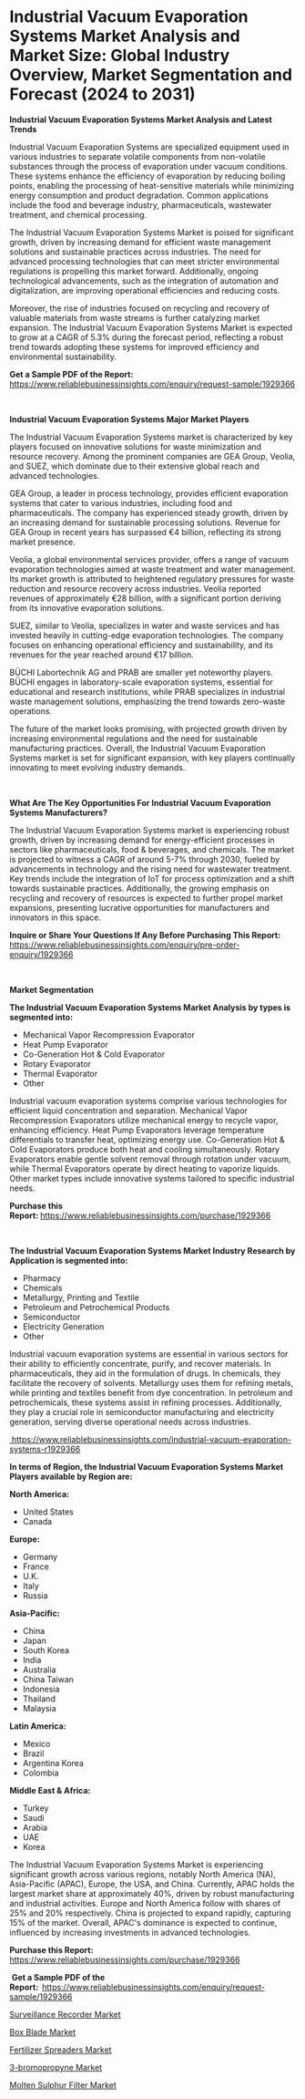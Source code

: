 <p><h1>Industrial Vacuum Evaporation Systems Market Analysis and Market Size: Global Industry Overview, Market Segmentation and Forecast (2024 to 2031)</h1></p><p><strong>Industrial Vacuum Evaporation Systems Market Analysis and Latest Trends</strong></p>
<p><p>Industrial Vacuum Evaporation Systems are specialized equipment used in various industries to separate volatile components from non-volatile substances through the process of evaporation under vacuum conditions. These systems enhance the efficiency of evaporation by reducing boiling points, enabling the processing of heat-sensitive materials while minimizing energy consumption and product degradation. Common applications include the food and beverage industry, pharmaceuticals, wastewater treatment, and chemical processing.</p><p>The Industrial Vacuum Evaporation Systems Market is poised for significant growth, driven by increasing demand for efficient waste management solutions and sustainable practices across industries. The need for advanced processing technologies that can meet stricter environmental regulations is propelling this market forward. Additionally, ongoing technological advancements, such as the integration of automation and digitalization, are improving operational efficiencies and reducing costs.</p><p>Moreover, the rise of industries focused on recycling and recovery of valuable materials from waste streams is further catalyzing market expansion. The Industrial Vacuum Evaporation Systems Market is expected to grow at a CAGR of 5.3% during the forecast period, reflecting a robust trend towards adopting these systems for improved efficiency and environmental sustainability.</p></p>
<p><strong>Get a Sample PDF of the Report:&nbsp;</strong> <a href="https://www.reliablebusinessinsights.com/enquiry/request-sample/1929366?utm_campaign=117&utm_medium=2&utm_source=Github&utm_content=ia&utm_term=25102024&utm_id=industrial-vacuum-evaporation-systems">https://www.reliablebusinessinsights.com/enquiry/request-sample/1929366</a></p>
<p>&nbsp;</p>
<p><strong>Industrial Vacuum Evaporation Systems Major Market Players</strong></p>
<p><p>The Industrial Vacuum Evaporation Systems market is characterized by key players focused on innovative solutions for waste minimization and resource recovery. Among the prominent companies are GEA Group, Veolia, and SUEZ, which dominate due to their extensive global reach and advanced technologies.</p><p>GEA Group, a leader in process technology, provides efficient evaporation systems that cater to various industries, including food and pharmaceuticals. The company has experienced steady growth, driven by an increasing demand for sustainable processing solutions. Revenue for GEA Group in recent years has surpassed €4 billion, reflecting its strong market presence.</p><p>Veolia, a global environmental services provider, offers a range of vacuum evaporation technologies aimed at waste treatment and water management. Its market growth is attributed to heightened regulatory pressures for waste reduction and resource recovery across industries. Veolia reported revenues of approximately €28 billion, with a significant portion deriving from its innovative evaporation solutions.</p><p>SUEZ, similar to Veolia, specializes in water and waste services and has invested heavily in cutting-edge evaporation technologies. The company focuses on enhancing operational efficiency and sustainability, and its revenues for the year reached around €17 billion. </p><p>BÜCHI Labortechnik AG and PRAB are smaller yet noteworthy players. BÜCHI engages in laboratory-scale evaporation systems, essential for educational and research institutions, while PRAB specializes in industrial waste management solutions, emphasizing the trend towards zero-waste operations.</p><p>The future of the market looks promising, with projected growth driven by increasing environmental regulations and the need for sustainable manufacturing practices. Overall, the Industrial Vacuum Evaporation Systems market is set for significant expansion, with key players continually innovating to meet evolving industry demands.</p></p>
<p>&nbsp;</p>
<p><strong>What Are The Key Opportunities For Industrial Vacuum Evaporation Systems Manufacturers?</strong></p>
<p><p>The Industrial Vacuum Evaporation Systems market is experiencing robust growth, driven by increasing demand for energy-efficient processes in sectors like pharmaceuticals, food & beverages, and chemicals. The market is projected to witness a CAGR of around 5-7% through 2030, fueled by advancements in technology and the rising need for wastewater treatment. Key trends include the integration of IoT for process optimization and a shift towards sustainable practices. Additionally, the growing emphasis on recycling and recovery of resources is expected to further propel market expansions, presenting lucrative opportunities for manufacturers and innovators in this space.</p></p>
<p><strong>Inquire or Share Your Questions If Any Before Purchasing This Report:</strong> <a href="https://www.reliablebusinessinsights.com/enquiry/pre-order-enquiry/1929366?utm_campaign=117&utm_medium=2&utm_source=Github&utm_content=ia&utm_term=25102024&utm_id=industrial-vacuum-evaporation-systems">https://www.reliablebusinessinsights.com/enquiry/pre-order-enquiry/1929366</a></p>
<p>&nbsp;</p>
<p><strong>Market Segmentation</strong></p>
<p><strong>The Industrial Vacuum Evaporation Systems Market Analysis by types is segmented into:</strong></p>
<p><ul><li>Mechanical Vapor Recompression Evaporator</li><li>Heat Pump Evaporator</li><li>Co-Generation Hot & Cold Evaporator</li><li>Rotary Evaporator</li><li>Thermal Evaporator</li><li>Other</li></ul></p>
<p><p>Industrial vacuum evaporation systems comprise various technologies for efficient liquid concentration and separation. Mechanical Vapor Recompression Evaporators utilize mechanical energy to recycle vapor, enhancing efficiency. Heat Pump Evaporators leverage temperature differentials to transfer heat, optimizing energy use. Co-Generation Hot & Cold Evaporators produce both heat and cooling simultaneously. Rotary Evaporators enable gentle solvent removal through rotation under vacuum, while Thermal Evaporators operate by direct heating to vaporize liquids. Other market types include innovative systems tailored to specific industrial needs.</p></p>
<p><strong>Purchase this Report:&nbsp;</strong><a href="https://www.reliablebusinessinsights.com/purchase/1929366?utm_campaign=117&utm_medium=2&utm_source=Github&utm_content=ia&utm_term=25102024&utm_id=industrial-vacuum-evaporation-systems">https://www.reliablebusinessinsights.com/purchase/1929366</a></p>
<p>&nbsp;</p>
<p><strong>The Industrial Vacuum Evaporation Systems Market Industry Research by Application is segmented into:</strong></p>
<p><ul><li>Pharmacy</li><li>Chemicals</li><li>Metallurgy, Printing and Textile</li><li>Petroleum and Petrochemical Products</li><li>Semiconductor</li><li>Electricity Generation</li><li>Other</li></ul></p>
<p><p>Industrial vacuum evaporation systems are essential in various sectors for their ability to efficiently concentrate, purify, and recover materials. In pharmaceuticals, they aid in the formulation of drugs. In chemicals, they facilitate the recovery of solvents. Metallurgy uses them for refining metals, while printing and textiles benefit from dye concentration. In petroleum and petrochemicals, these systems assist in refining processes. Additionally, they play a crucial role in semiconductor manufacturing and electricity generation, serving diverse operational needs across industries.</p></p>
<p><a href="https://www.reliablebusinessinsights.com/industrial-vacuum-evaporation-systems-r1929366?utm_campaign=117&utm_medium=2&utm_source=Github&utm_content=ia&utm_term=25102024&utm_id=industrial-vacuum-evaporation-systems">&nbsp;https://www.reliablebusinessinsights.com/industrial-vacuum-evaporation-systems-r1929366</a></p>
<p><strong>In terms of Region, the Industrial Vacuum Evaporation Systems Market Players available by Region are:</strong></p>
<p>
    <p> <strong> North America: </strong>
        <ul>
            <li>United States</li>
            <li>Canada</li>
        </ul>
        </p> 
    <p> <strong> Europe: </strong>
        <ul>
            <li>Germany</li>
            <li>France</li>
            <li>U.K.</li>
            <li>Italy</li>
            <li>Russia</li>
        </ul>
        </p> 
    <p> <strong> Asia-Pacific: </strong>
        <ul>
            <li>China</li>
            <li>Japan</li>
            <li>South Korea</li>
            <li>India</li>
            <li>Australia</li>
            <li>China Taiwan</li>
            <li>Indonesia</li>
            <li>Thailand</li>
            <li>Malaysia</li>
        </ul>
        </p> 
    <p> <strong> Latin America: </strong>
        <ul>
            <li>Mexico</li>
            <li>Brazil</li>
            <li>Argentina Korea</li>
            <li>Colombia</li>
        </ul>
        </p> 
    <p> <strong> Middle East & Africa: </strong>
        <ul>
            <li>Turkey</li>
            <li>Saudi</li>
            <li>Arabia</li>
            <li>UAE</li>
            <li>Korea</li>
        </ul>
    </p>
    </p>
<p><p>The Industrial Vacuum Evaporation Systems Market is experiencing significant growth across various regions, notably North America (NA), Asia-Pacific (APAC), Europe, the USA, and China. Currently, APAC holds the largest market share at approximately 40%, driven by robust manufacturing and industrial activities. Europe and North America follow with shares of 25% and 20% respectively. China is projected to expand rapidly, capturing 15% of the market. Overall, APAC's dominance is expected to continue, influenced by increasing investments in advanced technologies.</p></p>
<p><strong>Purchase this Report: </strong><a href="https://www.reliablebusinessinsights.com/purchase/1929366?utm_campaign=117&utm_medium=2&utm_source=Github&utm_content=ia&utm_term=25102024&utm_id=industrial-vacuum-evaporation-systems">https://www.reliablebusinessinsights.com/purchase/1929366</a></p>
<p>&nbsp;<strong>Get a Sample PDF of the Report:&nbsp;&nbsp;</strong><a href="https://www.reliablebusinessinsights.com/enquiry/request-sample/1929366?utm_campaign=117&utm_medium=2&utm_source=Github&utm_content=ia&utm_term=25102024&utm_id=industrial-vacuum-evaporation-systems">https://www.reliablebusinessinsights.com/enquiry/request-sample/1929366</a></p>
<p><strong></strong></p>
<p><p><a href="https://issuu.com/reportprime-2/docs/surveillance-recorder-market-size-2_7554a8d3adb3e6?utm_campaign=117&utm_medium=2&utm_source=Github&utm_content=ia&utm_term=25102024&utm_id=industrial-vacuum-evaporation-systems">Surveillance Recorder Market</a></p><p><a href="https://github.com/fannklhimesu/Market-Research-Report-List-1/blob/main/box-blade-market.md?utm_campaign=117&utm_medium=2&utm_source=Github&utm_content=ia&utm_term=25102024&utm_id=industrial-vacuum-evaporation-systems">Box Blade Market</a></p><p><a href="https://github.com/avilarotedlowkog/Market-Research-Report-List-1/blob/main/fertilizer-spreaders-market.md?utm_campaign=117&utm_medium=2&utm_source=Github&utm_content=ia&utm_term=25102024&utm_id=industrial-vacuum-evaporation-systems">Fertilizer Spreaders Market</a></p><p><a href="https://www.linkedin.com/pulse/3-bromopropyne-market-industry-landscape-growth-trajectories-ye92f?utm_campaign=117&utm_medium=2&utm_source=Github&utm_content=ia&utm_term=25102024&utm_id=industrial-vacuum-evaporation-systems">3-bromopropyne Market</a></p><p><a href="https://issuu.com/reportprime-2/docs/molten-sulphur-filter-market-size-2_f999d775040f7a?utm_campaign=117&utm_medium=2&utm_source=Github&utm_content=ia&utm_term=25102024&utm_id=industrial-vacuum-evaporation-systems">Molten Sulphur Filter Market</a></p></p>